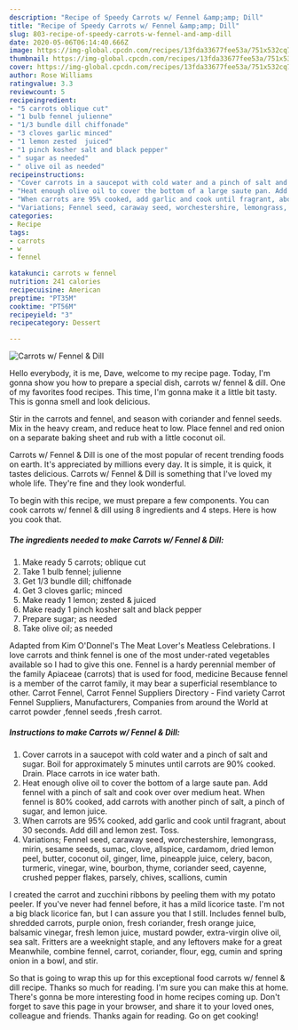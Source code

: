 ```yaml
---
description: "Recipe of Speedy Carrots w/ Fennel &amp;amp; Dill"
title: "Recipe of Speedy Carrots w/ Fennel &amp;amp; Dill"
slug: 803-recipe-of-speedy-carrots-w-fennel-and-amp-dill
date: 2020-05-06T06:14:40.666Z
image: https://img-global.cpcdn.com/recipes/13fda33677fee53a/751x532cq70/carrots-w-fennel-dill-recipe-main-photo.jpg
thumbnail: https://img-global.cpcdn.com/recipes/13fda33677fee53a/751x532cq70/carrots-w-fennel-dill-recipe-main-photo.jpg
cover: https://img-global.cpcdn.com/recipes/13fda33677fee53a/751x532cq70/carrots-w-fennel-dill-recipe-main-photo.jpg
author: Rose Williams
ratingvalue: 3.3
reviewcount: 5
recipeingredient:
- "5 carrots oblique cut"
- "1 bulb fennel julienne"
- "1/3 bundle dill chiffonade"
- "3 cloves garlic minced"
- "1 lemon zested  juiced"
- "1 pinch kosher salt and black pepper"
- " sugar as needed"
- " olive oil as needed"
recipeinstructions:
- "Cover carrots in a saucepot with cold water and a pinch of salt and sugar. Boil for approximately 5 minutes until carrots are 90% cooked. Drain. Place carrots in ice water bath."
- "Heat enough olive oil to cover the bottom of a large saute pan. Add fennel with a pinch of salt and cook over over medium heat. When fennel is 80% cooked, add carrots with another pinch of salt, a pinch of sugar, and lemon juice."
- "When carrots are 95% cooked, add garlic and cook until fragrant, about 30 seconds. Add dill and lemon zest. Toss."
- "Variations; Fennel seed, caraway seed, worchestershire, lemongrass, mirin, sesame seeds, sumac, clove, allspice, cardamom, dried lemon peel, butter, coconut oil, ginger, lime, pineapple juice, celery, bacon, turmeric, vinegar, wine, bourbon, thyme, coriander seed, cayenne, crushed pepper flakes, parsely, chives, scallions, cumin"
categories:
- Recipe
tags:
- carrots
- w
- fennel

katakunci: carrots w fennel 
nutrition: 241 calories
recipecuisine: American
preptime: "PT35M"
cooktime: "PT56M"
recipeyield: "3"
recipecategory: Dessert

---
```



![Carrots w/ Fennel &amp; Dill](https://img-global.cpcdn.com/recipes/13fda33677fee53a/751x532cq70/carrots-w-fennel-dill-recipe-main-photo.jpg)

Hello everybody, it is me, Dave, welcome to my recipe page. Today, I'm gonna show you how to prepare a special dish, carrots w/ fennel &amp; dill. One of my favorites food recipes. This time, I'm gonna make it a little bit tasty. This is gonna smell and look delicious.

Stir in the carrots and fennel, and season with coriander and fennel seeds. Mix in the heavy cream, and reduce heat to low. Place fennel and red onion on a separate baking sheet and rub with a little coconut oil.

Carrots w/ Fennel &amp; Dill is one of the most popular of recent trending foods on earth. It's appreciated by millions every day. It is simple, it is quick, it tastes delicious. Carrots w/ Fennel &amp; Dill is something that I've loved my whole life. They're fine and they look wonderful.


To begin with this recipe, we must prepare a few components. You can cook carrots w/ fennel &amp; dill using 8 ingredients and 4 steps. Here is how you cook that.

<!--inarticleads1-->

##### The ingredients needed to make Carrots w/ Fennel &amp; Dill:

1. Make ready 5 carrots; oblique cut
1. Take 1 bulb fennel; julienne
1. Get 1/3 bundle dill; chiffonade
1. Get 3 cloves garlic; minced
1. Make ready 1 lemon; zested &amp; juiced
1. Make ready 1 pinch kosher salt and black pepper
1. Prepare  sugar; as needed
1. Take  olive oil; as needed


Adapted from Kim O&#39;Donnel&#39;s The Meat Lover&#39;s Meatless Celebrations. I love carrots and think fennel is one of the most under-rated vegetables available so I had to give this one. Fennel is a hardy perennial member of the family Apiaceae (carrots) that is used for food, medicine Because fennel is a member of the carrot family, it may bear a superficial resemblance to other. Carrot Fennel, Carrot Fennel Suppliers Directory - Find variety Carrot Fennel Suppliers, Manufacturers, Companies from around the World at carrot powder ,fennel seeds ,fresh carrot. 

<!--inarticleads2-->

##### Instructions to make Carrots w/ Fennel &amp; Dill:

1. Cover carrots in a saucepot with cold water and a pinch of salt and sugar. Boil for approximately 5 minutes until carrots are 90% cooked. Drain. Place carrots in ice water bath.
1. Heat enough olive oil to cover the bottom of a large saute pan. Add fennel with a pinch of salt and cook over over medium heat. When fennel is 80% cooked, add carrots with another pinch of salt, a pinch of sugar, and lemon juice.
1. When carrots are 95% cooked, add garlic and cook until fragrant, about 30 seconds. Add dill and lemon zest. Toss.
1. Variations; Fennel seed, caraway seed, worchestershire, lemongrass, mirin, sesame seeds, sumac, clove, allspice, cardamom, dried lemon peel, butter, coconut oil, ginger, lime, pineapple juice, celery, bacon, turmeric, vinegar, wine, bourbon, thyme, coriander seed, cayenne, crushed pepper flakes, parsely, chives, scallions, cumin


I created the carrot and zucchini ribbons by peeling them with my potato peeler. If you&#39;ve never had fennel before, it has a mild licorice taste. I&#39;m not a big black licorice fan, but I can assure you that I still. Includes fennel bulb, shredded carrots, purple onion, fresh coriander, fresh orange juice, balsamic vinegar, fresh lemon juice, mustard powder, extra-virgin olive oil, sea salt. Fritters are a weeknight staple, and any leftovers make for a great Meanwhile, combine fennel, carrot, coriander, flour, egg, cumin and spring onion in a bowl, and stir. 

So that is going to wrap this up for this exceptional food carrots w/ fennel &amp; dill recipe. Thanks so much for reading. I'm sure you can make this at home. There's gonna be more interesting food in home recipes coming up. Don't forget to save this page in your browser, and share it to your loved ones, colleague and friends. Thanks again for reading. Go on get cooking!

